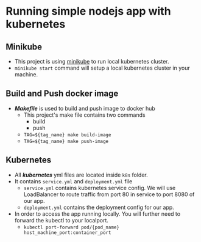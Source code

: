 # Running simple nodejs app with kubernetes

## Minikube
- This project is using [minikube](https://minikube.sigs.k8s.io/docs/) to run local kubernetes cluster.
- `minikube start` command will setup a local kubernetes cluster in your machine.

## Build and Push docker image
- ***Makefile*** is used to build and push image to docker hub
    - This project's make file contains two commands
        - build
        - push
    - `TAG=${tag_name} make build-image`
    - `TAG=${tag_name} make push-image`

## Kubernetes
- All ***kubernetes*** yml files are located inside `k8s` folder.
- It contains `service.yml` and `deployment.yml` file
    - `service.yml` contains kubernetes service config. We will use LoadBalancer to route traffic from port 80 in service to port 8080 of our app.
    - `deployment.yml` contains the deployment config for our app.
- In order to access the app running locally. You will further need to forward the kubectl to your localport.
    - `kubectl port-forward pod/{pod_name} host_machine_port:container_port`